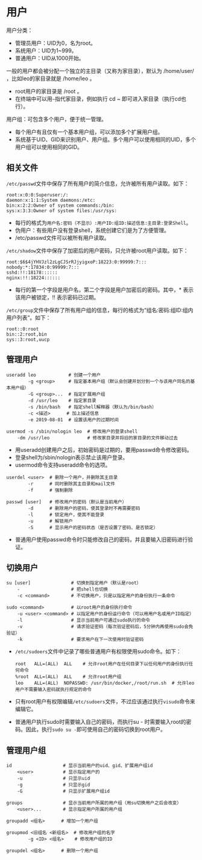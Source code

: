 # 用户

用户分类：
- 管理员用户：UID为0，名为root。
- 系统用户：UID为1~999。
- 普通用户：UID从1000开始。

一般的用户都会被分配一个独立的主目录（又称为家目录），默认为 /home/user/ ，比如leo的家目录就是 /home/leo 。
- root用户的家目录是 /root 。
- 在终端中可以用`~`指代家目录，例如执行 cd ~ 即可进入家目录（执行cd也行）。

用户组：可包含多个用户，便于统一管理。
- 每个用户有且仅有一个基本用户组，可以添加多个扩展用户组。
- 系统基于UID、GID来识别用户、用户组。多个用户可以使用相同的UID，多个用户组可以使用相同的GID。

## 相关文件

`/etc/passwd`文件中保存了所有用户的简介信息，允许被所有用户读取。如下：

    root:x:0:0:Superuser:/:
    daemon:x:1:1:System daemons:/etc:
    bin:x:2:2:Owner of system commands:/bin:
    sys:x:3:3:Owner of system files:/usr/sys:

- 每行的格式为`用户名:密码（不显示）:用户ID:组ID:描述信息:主目录:登录Shell`。
- 伪用户：有些用户没有登录shell，系统创建它们是为了方便管理。
- /etc/passwd文件可以被所有用户读取。

`/etc/shadow`文件中保存了加密后的用户密码，只允许被root用户读取。如下：

    root:$6$4jYHVJzl2zLgCJSrRJjyigxoP:18223:0:99999:7:::
    nobody:*:17834:0:99999:7:::
    sshd:!!:18178::::::
    nginx:!!:18224::::::

- 每行的第一个字段是用户名，第二个字段是用户加密后的密码。其中，* 表示该用户被锁定，!! 表示密码已过期。

`/etc/group`文件中保存了所有用户组的信息，每行的格式为“组名:密码:组ID:组内用户列表”。如下：

    root::0:root
    bin::2:root,bin
    sys::3:root,uucp

## 管理用户

```shell
useradd leo            # 创建一个用户
        -g <group>     # 指定基本用户组（默认会创建并划分到一个与该用户同名的基本用户组）
        -G <group>...  # 指定扩展用户组
        -d /usr/leo    # 指定家目录
        -s /bin/bash   # 指定shell解释器（默认为/bin/bash）
        -c <描述>      # 加上描述信息
        -e 2019-08-01  # 设置该用户的过期时间

usermod -s /sbin/nologin leo  # 修改用户的登录shell
    -dm /usr/leo              # 修改家目录并将旧的家目录的文件移动过去
```

- 用useradd创建用户之后，初始密码是过期的，要用passwd命令修改密码。
- 登录shell为/sbin/nologin表示禁止该用户登录。
- usermod命令支持useradd命令的选项。

```shell
userdel <user>  # 删除一个用户，并删除其主目录
        -r      # 同时删除其主目录和mail文件
        -f      # 强制删除

passwd [user]   # 修改用户的密码（默认是当前用户）
        -d      # 删除用户的密码，使其登录时不再需要密码
        -l      # 锁定用户，使其不能登录
        -u      # 解锁用户
        -S      # 显示用户的密码状态（是否设置了密码、是否锁定）
```

- 普通用户使用passwd命令时只能修改自己的密码，并且要输入旧密码进行验证。

## 切换用户

```shell
su [user]               # 切换到指定用户（默认是root）
    -                   # 把shell也切换
    -c <command>        # 不切换用户，只是以指定用户的身份执行一条命令

sudo <command>          # 以root用户的身份执行命令
    -u <user> <command> # 以指定用户的身份运行命令（可以用用户名或用户ID指定）
    -l                  # 显示当前用户可通过sudo执行的命令
    -v                  # 请求验证密码（每次验证密码后，5分钟内再使用sudo会免验证）
    -k                  # 要求用户在下一次使用时验证密码
```

- `/etc/sudoers`文件中记录了哪些普通用户有权限使用sudo命令。如下：

  ```shell
  root   ALL=(ALL)  ALL    # 允许root用户在任何目录下以任何用户的身份执行任何命令
  %root  ALL=(ALL)  ALL    # 允许root用户组
  leo    ALL=(ALL)  NOPASSWD: /usr/bin/docker,/root/run.sh  # 允许leo用户不需要输入密码就执行规定的命令
  ```

- 只有root用户有权限编辑`/etc/sudoers`文件，不过应该通过执行`visudo`命令来编辑它。
- 普通用户执行sudo时需要输入自己的密码，而执行su - 时需要输入root的密码。因此，执行`sudo su -`即可使用自己的密码切换到root用户。

## 管理用户组

```shell
id                   # 显示当前用户的uid、gid、扩展用户组id
    <user>           # 显示指定用户的
    -u               # 只显示uid
    -g               # 只显示gid
    -G               # 只显示扩展用户组id

groups               # 显示当前用户所属的用户组（用su切换用户之后会改变）
    <user>...        # 显示指定用户所属的用户组

groupadd <组名>      # 增加一个用户组

groupmod <旧组名 <新组名>  # 修改用户组的名字
        -g <ID> <组名>    # 修改用户组的ID

groupdel <组名>      # 删除一个用户组
```
